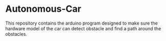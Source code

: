 # Autonomous-Car
This repository contains the arduino program designed to make sure the hardware model of the car can detect obstacle and find a path around the obstacles. 
